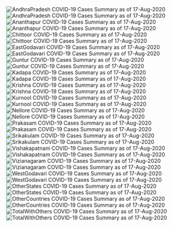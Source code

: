 <img src="https://deepuhub.github.io/COVID-19/GraphsGenerated/17-Aug-2020/AndhraPradesh_17-Aug-2020.jpg" alt="AndhraPradesh COVID-19 Cases Summary as of 17-Aug-2020">
<br>
<img src="https://deepuhub.github.io/COVID-19/GraphsGenerated/17-Aug-2020/Last24Hrs_AndhraPradesh_17-Aug-2020.jpg" alt="AndhraPradesh COVID-19 Cases Summary as of 17-Aug-2020">
<br>
<img src="https://deepuhub.github.io/COVID-19/GraphsGenerated/17-Aug-2020/Ananthapur_17-Aug-2020.jpg" alt="Ananthapur COVID-19 Cases Summary as of 17-Aug-2020">
<br>
<img src="https://deepuhub.github.io/COVID-19/GraphsGenerated/17-Aug-2020/Last24Hrs_Ananthapur_17-Aug-2020.jpg" alt="Ananthapur COVID-19 Cases Summary as of 17-Aug-2020">
<br>
<img src="https://deepuhub.github.io/COVID-19/GraphsGenerated/17-Aug-2020/Chittoor_17-Aug-2020.jpg" alt="Chittoor COVID-19 Cases Summary as of 17-Aug-2020">
<br>
<img src="https://deepuhub.github.io/COVID-19/GraphsGenerated/17-Aug-2020/Last24Hrs_Chittoor_17-Aug-2020.jpg" alt="Chittoor COVID-19 Cases Summary as of 17-Aug-2020">
<br>
<img src="https://deepuhub.github.io/COVID-19/GraphsGenerated/17-Aug-2020/EastGodavari_17-Aug-2020.jpg" alt="EastGodavari COVID-19 Cases Summary as of 17-Aug-2020">
<br>
<img src="https://deepuhub.github.io/COVID-19/GraphsGenerated/17-Aug-2020/Last24Hrs_EastGodavari_17-Aug-2020.jpg" alt="EastGodavari COVID-19 Cases Summary as of 17-Aug-2020">
<br>
<img src="https://deepuhub.github.io/COVID-19/GraphsGenerated/17-Aug-2020/Guntur_17-Aug-2020.jpg" alt="Guntur COVID-19 Cases Summary as of 17-Aug-2020">
<br>
<img src="https://deepuhub.github.io/COVID-19/GraphsGenerated/17-Aug-2020/Last24Hrs_Guntur_17-Aug-2020.jpg" alt="Guntur COVID-19 Cases Summary as of 17-Aug-2020">
<br>
<img src="https://deepuhub.github.io/COVID-19/GraphsGenerated/17-Aug-2020/Kadapa_17-Aug-2020.jpg" alt="Kadapa COVID-19 Cases Summary as of 17-Aug-2020">
<br>
<img src="https://deepuhub.github.io/COVID-19/GraphsGenerated/17-Aug-2020/Last24Hrs_Kadapa_17-Aug-2020.jpg" alt="Kadapa COVID-19 Cases Summary as of 17-Aug-2020">
<br>
<img src="https://deepuhub.github.io/COVID-19/GraphsGenerated/17-Aug-2020/Krishna_17-Aug-2020.jpg" alt="Krishna COVID-19 Cases Summary as of 17-Aug-2020">
<br>
<img src="https://deepuhub.github.io/COVID-19/GraphsGenerated/17-Aug-2020/Last24Hrs_Krishna_17-Aug-2020.jpg" alt="Krishna COVID-19 Cases Summary as of 17-Aug-2020">
<br>
<img src="https://deepuhub.github.io/COVID-19/GraphsGenerated/17-Aug-2020/Kurnool_17-Aug-2020.jpg" alt="Kurnool COVID-19 Cases Summary as of 17-Aug-2020">
<br>
<img src="https://deepuhub.github.io/COVID-19/GraphsGenerated/17-Aug-2020/Last24Hrs_Kurnool_17-Aug-2020.jpg" alt="Kurnool COVID-19 Cases Summary as of 17-Aug-2020">
<br>
<img src="https://deepuhub.github.io/COVID-19/GraphsGenerated/17-Aug-2020/Nellore_17-Aug-2020.jpg" alt="Nellore COVID-19 Cases Summary as of 17-Aug-2020">
<br>
<img src="https://deepuhub.github.io/COVID-19/GraphsGenerated/17-Aug-2020/Last24Hrs_Nellore_17-Aug-2020.jpg" alt="Nellore COVID-19 Cases Summary as of 17-Aug-2020">
<br>
<img src="https://deepuhub.github.io/COVID-19/GraphsGenerated/17-Aug-2020/Prakasam_17-Aug-2020.jpg" alt="Prakasam COVID-19 Cases Summary as of 17-Aug-2020">
<br>
<img src="https://deepuhub.github.io/COVID-19/GraphsGenerated/17-Aug-2020/Last24Hrs_Prakasam_17-Aug-2020.jpg" alt="Prakasam COVID-19 Cases Summary as of 17-Aug-2020">
<br>
<img src="https://deepuhub.github.io/COVID-19/GraphsGenerated/17-Aug-2020/Srikakulam_17-Aug-2020.jpg" alt="Srikakulam COVID-19 Cases Summary as of 17-Aug-2020">
<br>
<img src="https://deepuhub.github.io/COVID-19/GraphsGenerated/17-Aug-2020/Last24Hrs_Srikakulam_17-Aug-2020.jpg" alt="Srikakulam COVID-19 Cases Summary as of 17-Aug-2020">
<br>
<img src="https://deepuhub.github.io/COVID-19/GraphsGenerated/17-Aug-2020/Vishakapatnam_17-Aug-2020.jpg" alt="Vishakapatnam COVID-19 Cases Summary as of 17-Aug-2020">
<br>
<img src="https://deepuhub.github.io/COVID-19/GraphsGenerated/17-Aug-2020/Last24Hrs_Vishakapatnam_17-Aug-2020.jpg" alt="Vishakapatnam COVID-19 Cases Summary as of 17-Aug-2020">
<br>
<img src="https://deepuhub.github.io/COVID-19/GraphsGenerated/17-Aug-2020/Vizianagaram_17-Aug-2020.jpg" alt="Vizianagaram COVID-19 Cases Summary as of 17-Aug-2020">
<br>
<img src="https://deepuhub.github.io/COVID-19/GraphsGenerated/17-Aug-2020/Last24Hrs_Vizianagaram_17-Aug-2020.jpg" alt="Vizianagaram COVID-19 Cases Summary as of 17-Aug-2020">
<br>
<img src="https://deepuhub.github.io/COVID-19/GraphsGenerated/17-Aug-2020/WestGodavari_17-Aug-2020.jpg" alt="WestGodavari COVID-19 Cases Summary as of 17-Aug-2020">
<br>
<img src="https://deepuhub.github.io/COVID-19/GraphsGenerated/17-Aug-2020/Last24Hrs_WestGodavari_17-Aug-2020.jpg" alt="WestGodavari COVID-19 Cases Summary as of 17-Aug-2020">
<br>
<img src="https://deepuhub.github.io/COVID-19/GraphsGenerated/17-Aug-2020/OtherStates_17-Aug-2020.jpg" alt="OtherStates COVID-19 Cases Summary as of 17-Aug-2020">
<br>
<img src="https://deepuhub.github.io/COVID-19/GraphsGenerated/17-Aug-2020/Last24Hrs_OtherStates_17-Aug-2020.jpg" alt="OtherStates COVID-19 Cases Summary as of 17-Aug-2020">
<br>
<img src="https://deepuhub.github.io/COVID-19/GraphsGenerated/17-Aug-2020/OtherCountries_17-Aug-2020.jpg" alt="OtherCountries COVID-19 Cases Summary as of 17-Aug-2020">
<br>
<img src="https://deepuhub.github.io/COVID-19/GraphsGenerated/17-Aug-2020/Last24Hrs_OtherCountries_17-Aug-2020.jpg" alt="OtherCountries COVID-19 Cases Summary as of 17-Aug-2020">
<br>
<img src="https://deepuhub.github.io/COVID-19/GraphsGenerated/17-Aug-2020/TotalWithOthers_17-Aug-2020.jpg" alt="TotalWithOthers COVID-19 Cases Summary as of 17-Aug-2020">
<br>
<img src="https://deepuhub.github.io/COVID-19/GraphsGenerated/17-Aug-2020/Last24Hrs_TotalWithOthers_17-Aug-2020.jpg" alt="TotalWithOthers COVID-19 Cases Summary as of 17-Aug-2020">
<br>